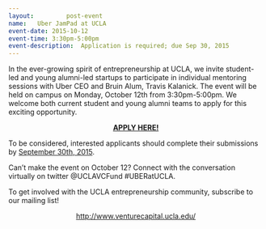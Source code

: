 ```yaml
---
layout:     	post-event
name:	Uber JamPad at UCLA
event-date:	2015-10-12
event-time:	3:30pm-5:00pm
event-description:	Application is required; due Sep 30, 2015
---
```


In the ever-growing spirit of entrepreneurship at UCLA, we invite student-led and young alumni-led startups to participate in individual mentoring sessions with Uber CEO and Bruin Alum, Travis Kalanick. The event will be held on campus on Monday, October 12th from 3:30pm-5:00pm.  We welcome both current student and young alumni teams to apply for this exciting opportunity. 

<b><center><a href='http://www.venturecapital.ucla.edu/#uber-jampad-at-ucla' target="_blank">APPLY HERE!</a></center></b>

To be considered, interested applicants should complete their submissions by <u>September 30th, 2015</u>.

Can’t make the event on October 12? Connect with the conversation virtually on twitter @UCLAVCFund #UBERatUCLA.

To get involved with the UCLA entrepreneurship community, subscribe to our mailing list!
<center><a href='http://www.venturecapital.ucla.edu/' target="_blank">http://www.venturecapital.ucla.edu/</a></center>
